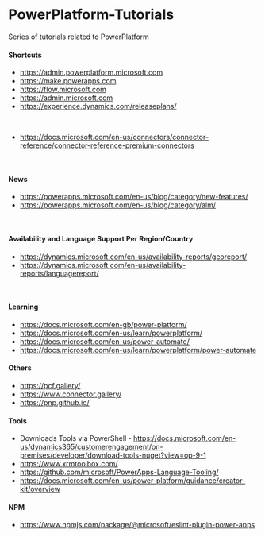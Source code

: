 # PowerPlatform-Tutorials

Series of tutorials related to PowerPlatform

#### Shortcuts

- https://admin.powerplatform.microsoft.com
- https://make.powerapps.com
- https://flow.microsoft.com
- https://admin.microsoft.com
- https://experience.dynamics.com/releaseplans/

</br>

- https://docs.microsoft.com/en-us/connectors/connector-reference/connector-reference-premium-connectors

</br>

#### News

- https://powerapps.microsoft.com/en-us/blog/category/new-features/
- https://powerapps.microsoft.com/en-us/blog/category/alm/

</br>

#### Availability and Language Support Per Region/Country

- https://dynamics.microsoft.com/en-us/availability-reports/georeport/
- https://dynamics.microsoft.com/en-us/availability-reports/languagereport/

</br>

#### Learning

- https://docs.microsoft.com/en-gb/power-platform/
- https://docs.microsoft.com/en-us/learn/powerplatform/
- https://docs.microsoft.com/en-us/power-automate/
- https://docs.microsoft.com/en-us/learn/powerplatform/power-automate

#### Others

- https://pcf.gallery/
- https://www.connector.gallery/
- https://pnp.github.io/

#### Tools

- Downloads Tools via PowerShell - https://docs.microsoft.com/en-us/dynamics365/customerengagement/on-premises/developer/download-tools-nuget?view=op-9-1
- https://www.xrmtoolbox.com/
- https://github.com/microsoft/PowerApps-Language-Tooling/
- https://docs.microsoft.com/en-us/power-platform/guidance/creator-kit/overview

#### NPM

- https://www.npmjs.com/package/@microsoft/eslint-plugin-power-apps
